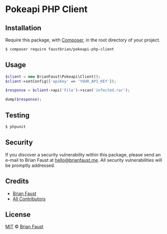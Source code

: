 # Pokeapi PHP Client

## Installation

Require this package, with [Composer](https://getcomposer.org/), in the root directory of your project.

```bash
$ composer require faustbrian/pokeapi-php-client
```

## Usage

```php
$client = new BrianFaust\Pokeapi\Client();
$client->setConfig(['apiKey' => 'YOUR_API_KEY']);

$response = $client->api('File')->scan('infected.rar');

dump($response);
```

## Testing

``` bash
$ phpunit
```

## Security

If you discover a security vulnerability within this package, please send an e-mail to Brian Faust at hello@brianfaust.me. All security vulnerabilities will be promptly addressed.

## Credits

- [Brian Faust](https://github.com/faustbrian)
- [All Contributors](../../contributors)

## License

[MIT](LICENSE) © [Brian Faust](https://brianfaust.me)
